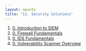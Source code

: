 ```yaml
---
layout: apunte
title: "11. Security Solutions"
---
```


1. [0. Introduction to SIEM](/apuntes/thm/0-pre-career/2-cyber-security-101/11-security-solutions/1-introduction-to-siem/0-introduction-to-siem/)
2. [0. Firewall Fundamentals](/apuntes/thm/0-pre-career/2-cyber-security-101/11-security-solutions/2-firewall-fundamentals/0-firewall-fundamentals/)
3. [0. IDS Fundamentals](/apuntes/thm/0-pre-career/2-cyber-security-101/11-security-solutions/3-ids-fundamentals/0-ids-fundamentals/)
4. [0. Vulnerability Scanner Overview](/apuntes/thm/0-pre-career/2-cyber-security-101/11-security-solutions/4-vulnerability-scanner-overview/0-vulnerability-scanner-overview/)